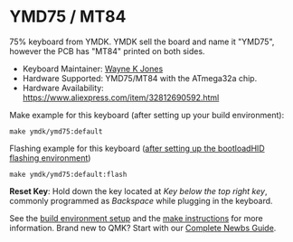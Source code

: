 # YMD75 / MT84

75% keyboard from YMDK. YMDK sell the board and name it "YMD75", however the PCB has "MT84" printed on both sides.

* Keyboard Maintainer: [Wayne K Jones](github.com/WarmCatUK)
* Hardware Supported: YMD75/MT84 with the ATmega32a chip.
* Hardware Availability: <https://www.aliexpress.com/item/32812690592.html>

Make example for this keyboard (after setting up your build environment):

    make ymdk/ymd75:default

Flashing example for this keyboard ([after setting up the bootloadHID flashing environment](https://docs.qmk.fm/#/flashing_bootloadhid))

    make ymdk/ymd75:default:flash

**Reset Key**: Hold down the key located at *Key below the top right key*, commonly programmed as *Backspace* while plugging in the keyboard.

See the [build environment setup](https://docs.qmk.fm/#/getting_started_build_tools) and the [make instructions](https://docs.qmk.fm/#/getting_started_make_guide) for more information. Brand new to QMK? Start with our [Complete Newbs Guide](https://docs.qmk.fm/#/newbs).
